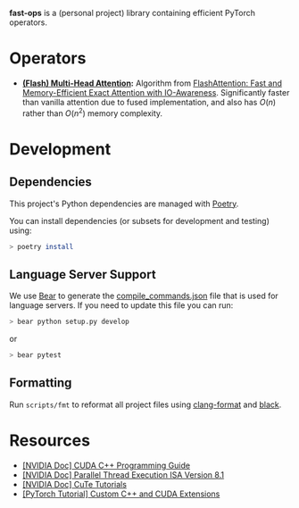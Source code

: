 **fast-ops** is a (personal project) library containing efficient PyTorch operators.

# Operators
* **[(Flash) Multi-Head Attention](fast_ops/flash_attention/README.md):**
Algorithm from [FlashAttention: Fast and Memory-Efficient Exact Attention with IO-Awareness](https://arxiv.org/pdf/2205.14135.pdf).
Significantly faster than vanilla attention due to fused implementation, and also
has $O(n)$ rather than $O(n^2)$ memory complexity.

# Development

## Dependencies
This project's Python dependencies are managed with [Poetry](https://python-poetry.org/docs/).

You can install dependencies (or subsets for development and testing) using:
```bash
> poetry install
```

## Language Server Support
We use [Bear](https://github.com/rizsotto/Bear) to generate the
[compile_commands.json](compile_commands.json) file that is used for language servers.
If you need to update this file you can run:
```bash
> bear python setup.py develop
```
or
```python
> bear pytest
```

## Formatting
Run `scripts/fmt` to reformat all project files using
[clang-format](https://clang.llvm.org/docs/ClangFormat.html) and
[black](https://black.readthedocs.io/en/stable/).

# Resources
* [\[NVIDIA Doc\] CUDA C++ Programming Guide](https://docs.nvidia.com/cuda/cuda-c-programming-guide/)
* [\[NVIDIA Doc\] Parallel Thread Execution ISA Version 8.1](https://docs.nvidia.com/cuda/parallel-thread-execution/index.html)
* [\[NVIDIA Doc\] CuTe Tutorials](https://github.com/NVIDIA/cutlass/tree/master/media/docs/cute)
* [\[PyTorch Tutorial\] Custom C++ and CUDA Extensions](https://pytorch.org/tutorials/advanced/cpp_extension.html)
